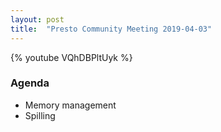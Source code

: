 ```yaml
---
layout: post
title:  "Presto Community Meeting 2019-04-03"
---
```


{% youtube VQhDBPltUyk %}

### Agenda
* Memory management
* Spilling


